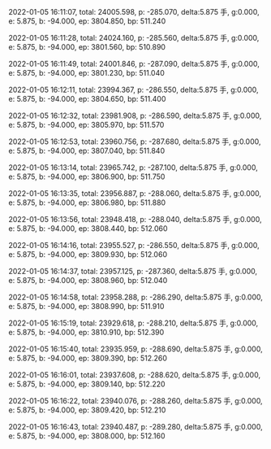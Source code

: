 2022-01-05 16:11:07, total: 24005.598, p: -285.070, delta:5.875 手, g:0.000, e: 5.875, b: -94.000, ep: 3804.850, bp: 511.240

2022-01-05 16:11:28, total: 24024.160, p: -285.560, delta:5.875 手, g:0.000, e: 5.875, b: -94.000, ep: 3801.560, bp: 510.890

2022-01-05 16:11:49, total: 24001.846, p: -287.090, delta:5.875 手, g:0.000, e: 5.875, b: -94.000, ep: 3801.230, bp: 511.040

2022-01-05 16:12:11, total: 23994.367, p: -286.550, delta:5.875 手, g:0.000, e: 5.875, b: -94.000, ep: 3804.650, bp: 511.400

2022-01-05 16:12:32, total: 23981.908, p: -286.590, delta:5.875 手, g:0.000, e: 5.875, b: -94.000, ep: 3805.970, bp: 511.570

2022-01-05 16:12:53, total: 23960.756, p: -287.680, delta:5.875 手, g:0.000, e: 5.875, b: -94.000, ep: 3807.040, bp: 511.840

2022-01-05 16:13:14, total: 23965.742, p: -287.100, delta:5.875 手, g:0.000, e: 5.875, b: -94.000, ep: 3806.900, bp: 511.750

2022-01-05 16:13:35, total: 23956.887, p: -288.060, delta:5.875 手, g:0.000, e: 5.875, b: -94.000, ep: 3806.980, bp: 511.880

2022-01-05 16:13:56, total: 23948.418, p: -288.040, delta:5.875 手, g:0.000, e: 5.875, b: -94.000, ep: 3808.440, bp: 512.060

2022-01-05 16:14:16, total: 23955.527, p: -286.550, delta:5.875 手, g:0.000, e: 5.875, b: -94.000, ep: 3809.930, bp: 512.060

2022-01-05 16:14:37, total: 23957.125, p: -287.360, delta:5.875 手, g:0.000, e: 5.875, b: -94.000, ep: 3808.960, bp: 512.040

2022-01-05 16:14:58, total: 23958.288, p: -286.290, delta:5.875 手, g:0.000, e: 5.875, b: -94.000, ep: 3808.990, bp: 511.910

2022-01-05 16:15:19, total: 23929.618, p: -288.210, delta:5.875 手, g:0.000, e: 5.875, b: -94.000, ep: 3810.910, bp: 512.390

2022-01-05 16:15:40, total: 23935.959, p: -288.690, delta:5.875 手, g:0.000, e: 5.875, b: -94.000, ep: 3809.390, bp: 512.260

2022-01-05 16:16:01, total: 23937.608, p: -288.620, delta:5.875 手, g:0.000, e: 5.875, b: -94.000, ep: 3809.140, bp: 512.220

2022-01-05 16:16:22, total: 23940.076, p: -288.260, delta:5.875 手, g:0.000, e: 5.875, b: -94.000, ep: 3809.420, bp: 512.210

2022-01-05 16:16:43, total: 23940.487, p: -289.280, delta:5.875 手, g:0.000, e: 5.875, b: -94.000, ep: 3808.000, bp: 512.160